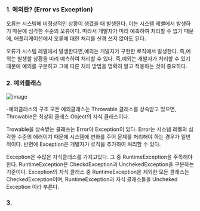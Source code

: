 ### 1. 예외란? (Error vs Exception)

오류는 시스템에 비정상적인 상황이 생겼을 때 발생한다. 이는 시스템 레벨에서 발생하기 때문에 심각한 수준의 오류이다. 따라서 개발자가 미리 예측하여 처리할 수 없기 때문에, 애플리케이션에서 오류에 대한 처리를 신경 쓰지 않아도 된다.

오류가 시스템 레벨에서 발생한다면,예외는 개발자가 구현한 로직에서 발생한다. 즉,예외는 발생할 상황을 미리 예측하여 처리할 수 있다. 즉,예외는 개발자가 처리할 수 있기 때문에 예외를 구분하고 그에 따른 처리 방법을 명확히 알고 적용하는 것이 중요하다.

### 2. 예외클래스
![image](https://user-images.githubusercontent.com/128464859/228566241-2d434ab4-0852-4f52-bb94-d91e6feb8b24.png)

-예외클래스의 구조
모든 예외클래스는 Throwable 클래스를 상속받고 있으면, Throwable은 최상위 클래스 Object의 자식 클래스이다.

Trowable을 상속받는 클래쓰는 Error아 Exception이 있다. Error는 시스템 레벨의 심각한 수준의 에러이기 때문에 시스템에 변화를 주어 문제를 처리해야 하는 경우가 일반적이다. 반면에 Exception은 개발자가 로직을 추가하여 처리할 수 있다.

Exception은 수많은 자식클래스를 가지고있다. 그 중 RuntimeException을 주목해야 한다. RuntimeException은 CheckdException과 UnchekedException을 구분하는 기준이다. Exception의 자식 클래스 중 RuntimeException을 제외한 모든 클래스는 CheckedException이며, RuntimeException과 자식 클래스들을 Uncheked Exception 이라 부른다. 

### 3. 
